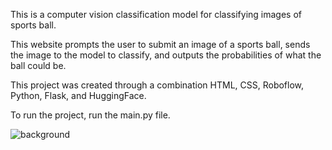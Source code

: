 This is a computer vision classification model for classifying images of sports ball. 

This website prompts the user to submit an image of a sports ball, sends the image to the model to classify, and outputs the probabilities of what the ball could be. 

This project was created through a combination HTML, CSS, Roboflow, Python, Flask, and HuggingFace.

To run the project, run the main.py file.


![background](https://github.com/Shanav12/SportsBallClassificationCV/assets/112015099/3c86e3a0-1a11-43f1-931d-9c52dbf8ac4d)
